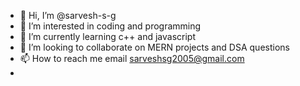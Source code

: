 - 👋 Hi, I’m @sarvesh-s-g
- 👀 I’m interested in coding and programming
- 🌱 I’m currently learning c++ and javascript
- 💞️ I’m looking to collaborate on MERN projects and DSA questions
- 📫 How to reach me email sarveshsg2005@gmail.com
- 

<!---
sarvesh-s-g/sarvesh-s-g is a ✨ special ✨ repository because its `README.md` (this file) appears on your GitHub profile.
You can click the Preview link to take a look at your changes.
--->

